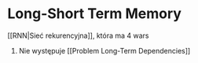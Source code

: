 # Long-Short Term Memory

[[RNN|Sieć rekurencyjna]], która ma 4 wars

1. Nie występuje [[Problem Long-Term Dependencies]]